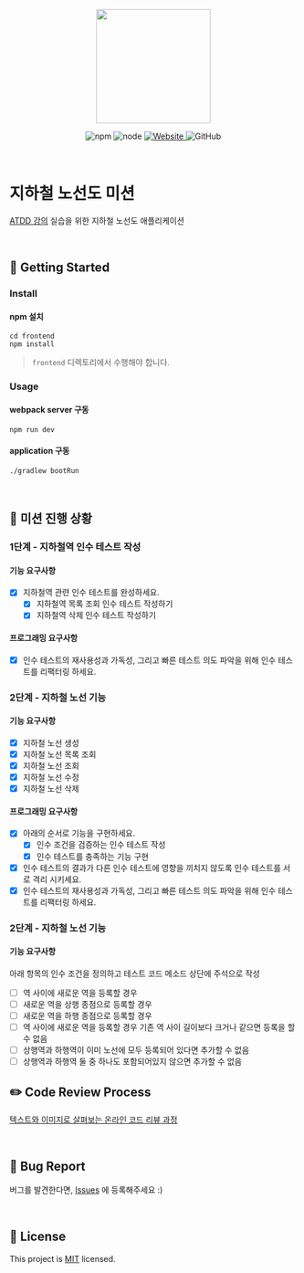 <p align="center">
    <img width="200px;" src="https://raw.githubusercontent.com/woowacourse/atdd-subway-admin-frontend/master/images/main_logo.png"/>
</p>
<p align="center">
  <img alt="npm" src="https://img.shields.io/badge/npm-6.14.15-blue">
  <img alt="node" src="https://img.shields.io/badge/node-14.18.2-blue">
  <a href="https://edu.nextstep.camp/c/R89PYi5H" alt="nextstep atdd">
    <img alt="Website" src="https://img.shields.io/website?url=https%3A%2F%2Fedu.nextstep.camp%2Fc%2FR89PYi5H">
  </a>
  <img alt="GitHub" src="https://img.shields.io/github/license/next-step/atdd-subway-admin">
</p>

<br>

# 지하철 노선도 미션
[ATDD 강의](https://edu.nextstep.camp/c/R89PYi5H) 실습을 위한 지하철 노선도 애플리케이션

<br>

## 🚀 Getting Started

### Install
#### npm 설치
```
cd frontend
npm install
```
> `frontend` 디렉토리에서 수행해야 합니다.

### Usage
#### webpack server 구동
```
npm run dev
```
#### application 구동
```
./gradlew bootRun
```

<br>

## 🚀 미션 진행 상황

### 1단계 - 지하철역 인수 테스트 작성

#### 기능 요구사항

* [x] 지하철역 관련 인수 테스트를 완성하세요.
   * [x] 지하철역 목록 조회 인수 테스트 작성하기
   * [x] 지하철역 삭제 인수 테스트 작성하기

#### 프로그래밍 요구사항

* [x] 인수 테스트의 재사용성과 가독성, 그리고 빠른 테스트 의도 파악을 위해 인수 테스트를 리팩터링 하세요.

### 2단계 - 지하철 노선 기능

#### 기능 요구사항

* [x] 지하철 노선 생성
* [x] 지하철 노선 목록 조회
* [x] 지하철 노선 조회
* [x] 지하철 노선 수정
* [x] 지하철 노선 삭제

#### 프로그래밍 요구사항

* [x] 아래의 순서로 기능을 구현하세요.
   * [x] 인수 조건을 검증하는 인수 테스트 작성
   * [x] 인수 테스트를 충족하는 기능 구현
* [x] 인수 테스트의 결과가 다른 인수 테스트에 영향을 끼치지 않도록 인수 테스트를 서로 격리 시키세요.
* [x] 인수 테스트의 재사용성과 가독성, 그리고 빠른 테스트 의도 파악을 위해 인수 테스트를 리팩터링 하세요.

### 2단계 - 지하철 노선 기능

#### 기능 요구사항
아래 항목의 인수 조건을 정의하고 테스트 코드 메소드 상단에 주석으로 작성
* [ ] 역 사이에 새로운 역을 등록할 경우
* [ ] 새로운 역을 상행 종점으로 등록할 경우
* [ ] 새로운 역을 하행 종점으로 등록할 경우
* [ ] 역 사이에 새로운 역을 등록할 경우 기존 역 사이 길이보다 크거나 같으면 등록을 할 수 없음
* [ ] 상행역과 하행역이 이미 노선에 모두 등록되어 있다면 추가할 수 없음
* [ ] 상행역과 하행역 둘 중 하나도 포함되어있지 않으면 추가할 수 없음

## ✏️ Code Review Process

[텍스트와 이미지로 살펴보는 온라인 코드 리뷰 과정](https://github.com/next-step/nextstep-docs/tree/master/codereview)

<br>

## 🐞 Bug Report

버그를 발견한다면, [Issues](https://github.com/next-step/atdd-subway-admin/issues) 에 등록해주세요 :)

<br>

## 📝 License

This project is [MIT](https://github.com/next-step/atdd-subway-admin/blob/master/LICENSE.md) licensed.
